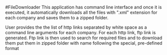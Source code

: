 #FileDownloader
This application has command line interface and once it is executed, it automatically downloads all the files with ".xml" extension
for each company and saves them to a zipped folder.

User provides the the list of http links separated by white space as a command line arguments for each company.
For each http link, ftp link is generated. Ftp link is then used to search for required files and to download them put them in zipped folder
with name following the special, pre-defined format
